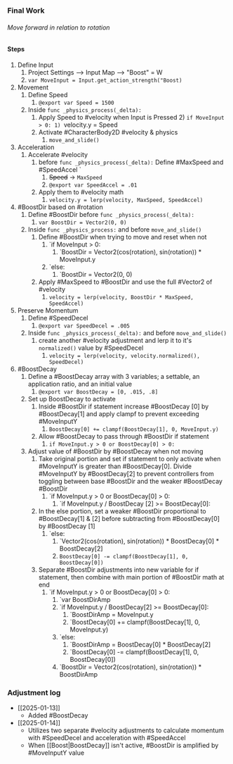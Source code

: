 
### Final Work
###### Move forward in relation to rotation
#### Steps
1)  Define Input
	1) Project Settings --> Input Map --> "Boost" = W
	2) `var MoveInput = Input.get_action_strength("Boost)`
2) Movement
	1) Define Speed
		1) `@export var Speed = 1500`
	3) Inside `func _physics_process(_delta):`
		1) Apply Speed to #velocity when Input is Pressed 
			2) `if MoveInput > 0:
				1) `velocity.y = Speed
		2) Activate #CharacterBody2D #velocity & physics
			1)  `move_and_slide()`
3) Acceleration
	1) Accelerate #velocity
		1) before `func _physics_process(_delta):` Define #MaxSpeed and #SpeedAccel `
			1) ~~Speed~~ -> `MaxSpeed`
			2) `@export var SpeedAccel = .01`
		2) Apply them to #velocity math
			1) `velocity.y = lerp(velocity, MaxSpeed, SpeedAccel)`
4) #BoostDir based on #rotation
	1) Define #BoostDir  before `func _physics_process(_delta):`
		1) `var BoostDir = Vector2(0, 0)`
	2) Inside `func _physics_process:` and before `move_and_slide()`
		1) Define #BoostDir when trying to move and reset when not
			1) `if MoveInput > 0:
				1) `BoostDir = Vector2(cos(rotation), sin(rotation)) * MoveInput.y
			2) `else:
				1) `BoostDir = Vector2(0, 0)
		2) Apply #MaxSpeed to #BoostDir and use the full #Vector2 of #velocity
			1) `velocity = lerp(velocity, BoostDir * MaxSpeed, SpeedAccel)`
5) Preserve Momentum
	1) Define #SpeedDecel 
		1) `@export var SpeedDecel = .005`
	2) Inside `func _physics_process(_delta):` and before `move_and_slide()`
		1) create another #velocity adjustment and lerp it to it's `normalized()` value by #SpeedDecel
			1) `velocity = lerp(velocity, velocity.normalized(), SpeedDecel)`
6) #BoostDecay
	1) Define a #BoostDecay array with 3 variables; a settable, an application ratio, and an initial value
		1) `@export var BoostDecay = [0, .015, .8]`
	2) Set up BoostDecay to activate
		1) Inside #BoostDir if statement increase #BoostDecay [0] by #BoostDecay[1] and apply clampf to prevent exceeding #MoveInputY
			1) `BoostDecay[0] += clampf(BoostDecay[1], 0, MoveInput.y)`
		2) Allow #BoostDecay to pass through #BoostDir if statement
			1) `if MoveInput.y > 0 or BoostDecay[0] > 0:`
	3) Adjust value of #BoostDir by #BoostDecay when not moving
		1) Take original portion and set if statement to only activate when #MoveInputY is greater than #BoostDecay[0]. Divide #MoveInputY by #BoostDecay[2] to prevent controllers from toggling between base #BoostDir and the weaker #BoostDecay #BoostDir
			1) `if MoveInput.y > 0 or BoostDecay[0] > 0:
				1) `if MoveInput.y / BoostDecay [2] >= BoostDecay[0]:
		2) In the else portion, set a weaker #BoostDir proportional to #BoostDecay[1] & [2] before subtracting from #BoostDecay[0] by #BoostDecay [1]
			1) `else:
				1) `Vector2(cos(rotation), sin(rotation)) * BoostDecay[0] * BoostDecay[2]
				2) `BoostDecay[0] -= clampf(BoostDecay[1], 0, BoostDecay[0])`
		3) Separate #BoostDir adjustments into new variable for if statement, then combine with main portion of #BoostDir math at end
			1) `if MoveInput.y > 0 or BoostDecay[0] > 0:
				1) `var BoostDirAmp
				2) `if MoveInput.y / BoostDecay[2] >= BoostDecay[0]:
					1) `BoostDirAmp = MoveInput.y
					2) `BoostDecay[0] += clampf(BoostDecay[1], 0, MoveInput.y)
				3) `else:
					1) `BoostDirAmp = BoostDecay[0] * BoostDecay[2]
					2) `BoostDecay[0] -= clampf(BoostDecay[1], 0, BoostDecay[0])
				4) `BoostDir = Vector2(cos(rotation), sin(rotation)) * BoostDirAmp
### Adjustment log
- [[2025-01-13]]
	- Added #BoostDecay
- [[2025-01-14]]
	- Utilizes two separate #velocity adjustments to calculate momentum with #SpeedDecel and acceleration with #SpeedAccel 
	- When [[Boost|BoostDecay]] isn't active, #BoostDir is amplified by #MoveInputY value 